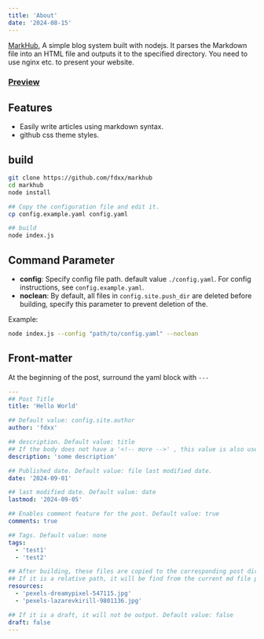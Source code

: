 ```yaml
---
title: 'About'
date: '2024-08-15'
---
```


[MarkHub](https://github.com/fdxx/markhub), A simple blog system built with nodejs. <!-- more --> It parses the Markdown file into an HTML file and outputs it to the specified directory. You need to use nginx etc. to present your website.

### [Preview](https://fdxx.github.io/markhub)

## Features
- Easily write articles using markdown syntax.
- github css theme styles.

## build
```bash
git clone https://github.com/fdxx/markhub
cd markhub
node install

## Copy the configuration file and edit it.
cp config.example.yaml config.yaml

## build
node index.js
```

## Command Parameter
- **config**: Specify config file path. default value `./config.yaml`. For config instructions, see `config.example.yaml`.
- **noclean**: By default, all files in `config.site.push_dir` are deleted before building, specify this parameter to prevent deletion of the.

Example:

```bash
node index.js --config "path/to/config.yaml" --noclean
```

## Front-matter
At the beginning of the post, surround the yaml block with `---`
```yaml
---
## Post Title
title: 'Hello World'

## Default value: config.site.author
author: 'fdxx'

## description. Default value: title
## If the body does not have a '<!-- more -->' , this value is also used as excerpt
description: 'some description'

## Published date. Default value: file last modified date.
date: '2024-09-01'

## last modified date. Default value: date
lastmod: '2024-09-05'

## Enables comment feature for the post. Default value: true
comments: true

## Tags. Default value: none
tags:
  - 'test1'
  - 'test2'

## After building, these files are copied to the corresponding post directory.
## If it is a relative path, it will be find from the current md file path.
resources:
  - 'pexels-dreamypixel-547115.jpg'
  - 'pexels-lazarevkirill-9801136.jpg'

## If it is a draft, it will not be output. Default value: false
draft: false
---
```

